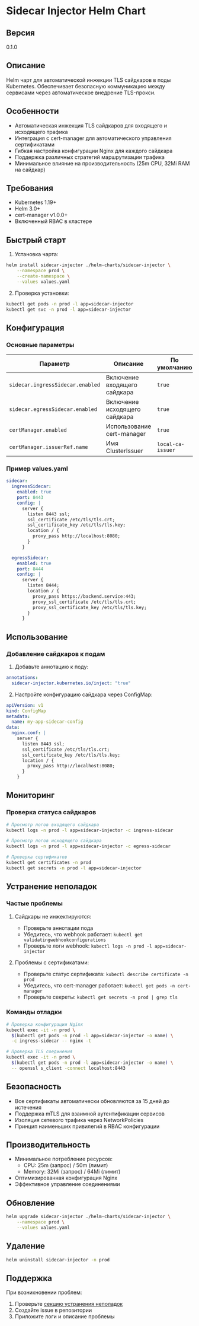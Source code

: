 # Sidecar Injector Helm Chart

## Версия
0.1.0

## Описание
Helm чарт для автоматической инжекции TLS сайдкаров в поды Kubernetes. Обеспечивает безопасную коммуникацию между сервисами через автоматическое внедрение TLS-прокси.

## Особенности
- Автоматическая инжекция TLS сайдкаров для входящего и исходящего трафика
- Интеграция с cert-manager для автоматического управления сертификатами
- Гибкая настройка конфигурации Nginx для каждого сайдкара
- Поддержка различных стратегий маршрутизации трафика
- Минимальное влияние на производительность (25m CPU, 32Mi RAM на сайдкар)

## Требования
- Kubernetes 1.19+
- Helm 3.0+
- cert-manager v1.0.0+
- Включенный RBAC в кластере

## Быстрый старт
1. Установка чарта:
```bash
helm install sidecar-injector ./helm-charts/sidecar-injector \
    --namespace prod \
    --create-namespace \
    --values values.yaml
```

2. Проверка установки:
```bash
kubectl get pods -n prod -l app=sidecar-injector
kubectl get svc -n prod -l app=sidecar-injector
```

## Конфигурация
### Основные параметры
| Параметр | Описание | По умолчанию |
|----------|-----------|--------------|
| `sidecar.ingressSidecar.enabled` | Включение входящего сайдкара | `true` |
| `sidecar.egressSidecar.enabled` | Включение исходящего сайдкара | `true` |
| `certManager.enabled` | Использование cert-manager | `true` |
| `certManager.issuerRef.name` | Имя ClusterIssuer | `local-ca-issuer` |

### Пример values.yaml
```yaml
sidecar:
  ingressSidecar:
    enabled: true
    port: 8443
    config: |
      server {
        listen 8443 ssl;
        ssl_certificate /etc/tls/tls.crt;
        ssl_certificate_key /etc/tls/tls.key;
        location / {
          proxy_pass http://localhost:8080;
        }
      }

  egressSidecar:
    enabled: true
    port: 8444
    config: |
      server {
        listen 8444;
        location / {
          proxy_pass https://backend.service:443;
          proxy_ssl_certificate /etc/tls/tls.crt;
          proxy_ssl_certificate_key /etc/tls/tls.key;
        }
      }
```

## Использование
### Добавление сайдкаров к подам
1. Добавьте аннотацию к поду:
```yaml
annotations:
  sidecar-injector.kubernetes.io/inject: "true"
```

2. Настройте конфигурацию сайдкара через ConfigMap:
```yaml
apiVersion: v1
kind: ConfigMap
metadata:
  name: my-app-sidecar-config
data:
  nginx.conf: |
    server {
      listen 8443 ssl;
      ssl_certificate /etc/tls/tls.crt;
      ssl_certificate_key /etc/tls/tls.key;
      location / {
        proxy_pass http://localhost:8080;
      }
    }
```

## Мониторинг
### Проверка статуса сайдкаров
```bash
# Просмотр логов входящего сайдкара
kubectl logs -n prod -l app=sidecar-injector -c ingress-sidecar

# Просмотр логов исходящего сайдкара
kubectl logs -n prod -l app=sidecar-injector -c egress-sidecar

# Проверка сертификатов
kubectl get certificates -n prod
kubectl get secrets -n prod -l app=sidecar-injector
```

## Устранение неполадок
### Частые проблемы
1. Сайдкары не инжектируются:
   - Проверьте аннотации пода
   - Убедитесь, что webhook работает: `kubectl get validatingwebhookconfigurations`
   - Проверьте логи webhook: `kubectl logs -n prod -l app=sidecar-injector`

2. Проблемы с сертификатами:
   - Проверьте статус сертификата: `kubectl describe certificate -n prod`
   - Убедитесь, что cert-manager работает: `kubectl get pods -n cert-manager`
   - Проверьте секреты: `kubectl get secrets -n prod | grep tls`

### Команды отладки
```bash
# Проверка конфигурации Nginx
kubectl exec -it -n prod \
  $(kubectl get pods -n prod -l app=sidecar-injector -o name) \
  -c ingress-sidecar -- nginx -t

# Проверка TLS соединения
kubectl exec -it -n prod \
  $(kubectl get pods -n prod -l app=sidecar-injector -o name) \
  -- openssl s_client -connect localhost:8443
```

## Безопасность
- Все сертификаты автоматически обновляются за 15 дней до истечения
- Поддержка mTLS для взаимной аутентификации сервисов
- Изоляция сетевого трафика через NetworkPolicies
- Принцип наименьших привилегий в RBAC конфигурации

## Производительность
- Минимальное потребление ресурсов:
  - CPU: 25m (запрос) / 50m (лимит)
  - Memory: 32Mi (запрос) / 64Mi (лимит)
- Оптимизированная конфигурация Nginx
- Эффективное управление соединениями

## Обновление
```bash
helm upgrade sidecar-injector ./helm-charts/sidecar-injector \
    --namespace prod \
    --values values.yaml
```

## Удаление
```bash
helm uninstall sidecar-injector -n prod
```

## Поддержка
При возникновении проблем:
1. Проверьте [секцию устранения неполадок](#устранение-неполадок)
2. Создайте issue в репозитории
3. Приложите логи и описание проблемы